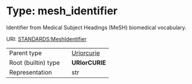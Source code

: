 
# Type: mesh_identifier


Identifier from Medical Subject Headings (MeSH) biomedical vocabulary.

URI: [STANDARDS:MeshIdentifier](https://w3id.org/bridge2ai/standards-schema/MeshIdentifier)

|  |  |  |
| --- | --- | --- |
| Parent type | | [Uriorcurie](types/Uriorcurie.md) |
| Root (builtin) type | | **URIorCURIE** |
| Representation | | str |
